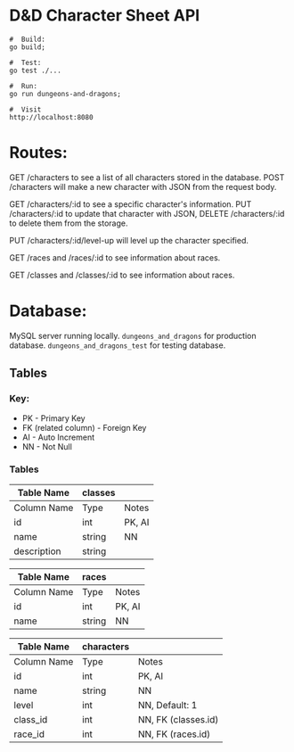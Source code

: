 # D&D Character Sheet API

```shell
#  Build: 
go build;

#  Test:
go test ./...

#  Run:
go run dungeons-and-dragons;

#  Visit
http://localhost:8080
```

# Routes:

GET /characters to see a list of all characters stored in the database. POST /characters will make a new character with JSON from the request body.

GET /characters/:id to see a specific character's information. PUT /characters/:id to update that character with JSON, DELETE /characters/:id to delete them from the storage.

PUT /characters/:id/level-up will level up the character specified.

GET /races and /races/:id to see information about races.

GET /classes and /classes/:id to see information about races.


# Database:

MySQL server running locally.
`dungeons_and_dragons` for production database.
`dungeons_and_dragons_test` for testing database.

## Tables

### Key:
- PK - Primary Key
- FK (related column) - Foreign Key
- AI - Auto Increment
- NN - Not Null

### Tables

| Table Name    | classes  |          |
|---------------|----------|----------|
| Column Name   | Type     | Notes    |
| id            | int      | PK, AI   |
| name          | string   | NN       |
| description   | string   |          |

| Table Name    | races    |          |
|---------------|----------|----------|
| Column Name   | Type     | Notes    |
| id            | int      | PK, AI   |
| name          | string   | NN       |

| Table Name    | characters  |                     |
|---------------|-------------|---------------------|
| Column Name   | Type        | Notes               |
| id            | int         | PK, AI              |
| name          | string      | NN                  |
| level         | int         | NN, Default: 1      |
| class_id      | int         | NN, FK (classes.id) |
| race_id       | int         | NN, FK (races.id)   |

